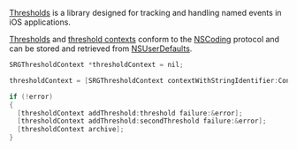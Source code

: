 [Thresholds](Thresholds/SRGThreshold.h) is a library designed for tracking and handling named events in iOS applications.

[Thresholds](Thresholds/SRGThreshold.h) and [threshold contexts](Thresholds/SRGThresholdContext.h) conform to the  [NSCoding](https://developer.apple.com/library/ios/#documentation/Cocoa/Reference/Foundation/Protocols/NSCoding_Protocol/Reference/Reference.html) protocol and can be stored and retrieved from [NSUserDefaults](https://developer.apple.com/library/mac/documentation/Cocoa/Reference/Foundation/Classes/nsuserdefaults_Class/Reference/Reference.html). 

```objective-c
SRGThresholdContext *thresholdContext = nil;

thresholdContext = [SRGThresholdContext contextWithStringIdentifier:ContextIdentifier failure:&error];

if (!error)
{
  [thresholdContext addThreshold:threshold failure:&error];
  [thresholdContext addThreshold:secondThreshold failure:&error];
  [thresholdContext archive];
}
```
